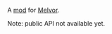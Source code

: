 A [mod](https://mod.io/g/melvoridle/m/action-workflows) for [Melvor](https://melvoridle.com).

Note: public API not available yet.

